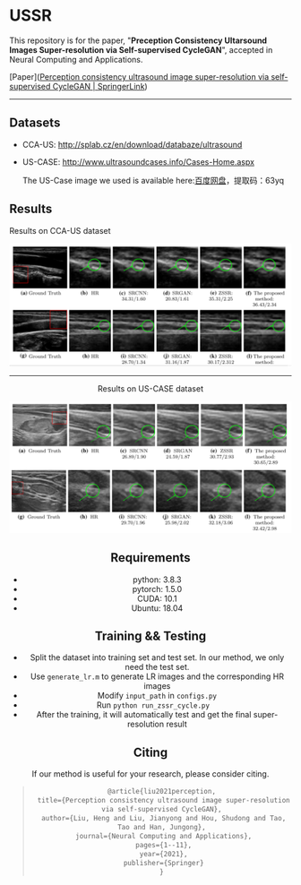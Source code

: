 # USSR



This repository is for the paper, "**Preception Consistency Ultarsound Images Super-resolution via Self-supervised CycleGAN**", accepted in  Neural Computing and Applications.

[Paper]([Perception consistency ultrasound image super-resolution via self-supervised CycleGAN | SpringerLink](https://link.springer.com/article/10.1007/s00521-020-05687-9))

<hr></hr>

## Datasets

+ CCA-US: http://splab.cz/en/download/databaze/ultrasound

+ US-CASE: http://www.ultrasoundcases.info/Cases-Home.aspx

  The US-Case image we used is available here:[百度网盘](https://pan.baidu.com/s/1V5fvczpYFVN_eR7L5zJGTA)，提取码：63yq

## 

## Results

Results on CCA-US dataset

<div align=center>
<img src="https://github.com/hengliusky/UltraSound_SSSR/blob/main/results/Results1.PNG"
</div>

<hr></hr>

Results on US-CASE dataset

<div align=center>
<img src="https://github.com/hengliusky/UltraSound_SSSR/blob/main/results/Results2.PNG">
</div>

## Requirements

+ python: 3.8.3
+ pytorch: 1.5.0
+ CUDA: 10.1
+ Ubuntu: 18.04

## Training && Testing

+ Split the dataset into training set and test set. In our method, we only need the test set.  
+ Use `generate_lr.m` to generate LR images and the corresponding HR images
+ Modify `input_path`  in `configs.py`
+ Run `python run_zssr_cycle.py  `
+  After the training, it will automatically test and get the final super-resolution result  



## Citing

If our method is useful for your research, please consider citing.

>```
>@article{liu2021perception,
>  title={Perception consistency ultrasound image super-resolution via self-supervised CycleGAN},
>  author={Liu, Heng and Liu, Jianyong and Hou, Shudong and Tao, Tao and Han, Jungong},
>  journal={Neural Computing and Applications},
>  pages={1--11},
>  year={2021},
>  publisher={Springer}
>}
>```


